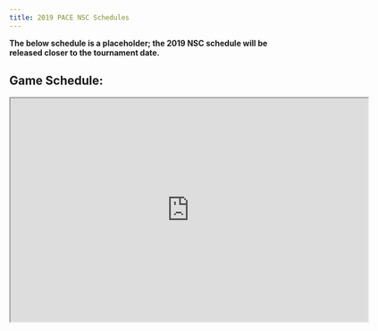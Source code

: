 ```yaml
---
title: 2019 PACE NSC Schedules
---
```


**The below schedule is a placeholder; the 2019 NSC schedule will be released closer to the tournament date.**

## Game Schedule:

<iframe src="https://drive.google.com/file/d/1UcHa6nSFMo1cetArQw5z4rz5RfVsWyOm/preview" width="640" height="400"></iframe>


